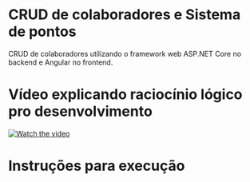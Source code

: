 # CRUD de colaboradores e Sistema de pontos

CRUD de colaboradores utilizando o framework web ASP.NET Core no backend e Angular no frontend.

# Vídeo explicando raciocínio lógico pro desenvolvimento

[![Watch the video](https://img.youtube.com/vi/tzqgTGUhTbE/maxresdefault.jpg)](https://youtu.be/tzqgTGUhTbE)

# Instruções para execução
